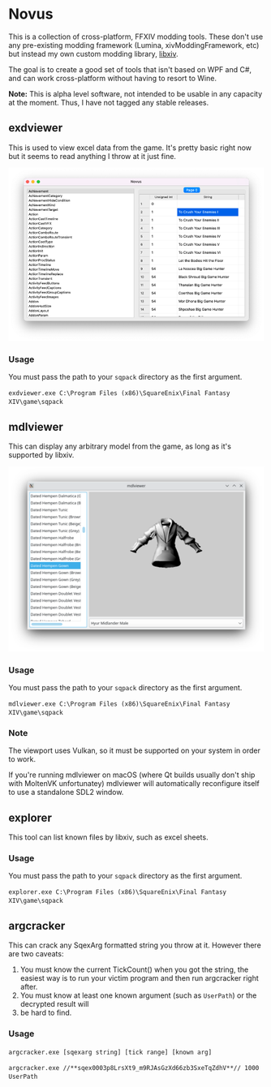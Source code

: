 # Novus

This is a collection of cross-platform, FFXIV modding tools. These don't use any pre-existing modding framework (Lumina,
xivModdingFramework, etc) but instead my own custom modding library, [libxiv](https://git.sr.ht/~redstrate/libxiv).

The goal is to create a good set of tools that isn't based on WPF and C#, and can work cross-platform without having
to resort to Wine.

**Note:** This is alpha level software, not intended to be usable in any capacity at the moment. Thus, I have not tagged
any stable releases.

## exdviewer

This is used to view excel data from the game. It's pretty basic right now but it seems to read anything I throw at it just fine.


![exdviewer screenshot](misc/exdviewer-screenshot.png)

### Usage

You must pass the path to your `sqpack` directory as the first argument.

`exdviewer.exe C:\Program Files (x86)\SquareEnix\Final Fantasy XIV\game\sqpack`

## mdlviewer

This can display any arbitrary model from the game, as long as it's supported by libxiv.

![mdlviewer screenshot](misc/mdlviewer-screenshot.png)

### Usage

You must pass the path to your `sqpack` directory as the first argument.

`mdlviewer.exe C:\Program Files (x86)\SquareEnix\Final Fantasy XIV\game\sqpack`

### Note

The viewport uses Vulkan, so it must be supported on your system in order to work.

If you're running mdlviewer on macOS (where Qt builds usually don't ship with MoltenVK unfortunatey)
mdlviewer will automatically reconfigure itself to use a standalone SDL2 window.

## explorer

This tool can list known files by libxiv, such as excel sheets.

### Usage

You must pass the path to your `sqpack` directory as the first argument.

`explorer.exe C:\Program Files (x86)\SquareEnix\Final Fantasy XIV\game\sqpack`

## argcracker

This can crack any SqexArg formatted string you throw at it. However there are two
caveats:

1. You must know the current TickCount() when you got the string, the easiest 
way is to run your victim program and then run argcracker right after.
2. You must know at least one known argument (such as `UserPath`) or the decrypted result 
will
3. be hard to find.

### Usage

`argcracker.exe [sqexarg string] [tick range] [known arg]`

`argcracker.exe //**sqex0003p8LrsXt9_m9RJAsGzXd66zb3SxeTqZdhV**// 1000 UserPath`
